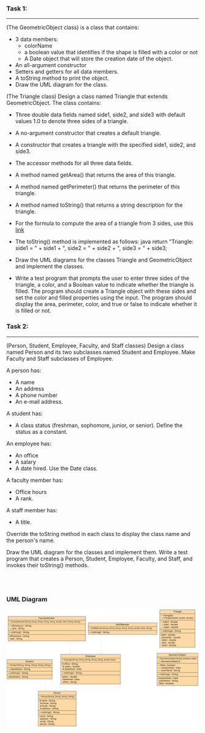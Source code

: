 

### Task 1:

--------
(The GeometricObject class) is a class that contains:

- 3 data members:
  - colorName
  - a boolean value that identifies if the shape is filled with a color or not
  - A Date object that will store the creation date of the object.
- An all-argument constructor
- Setters and getters for all data members.
- A toString method to print the object.
- Draw the UML diagram for the class.

(The Triangle class) Design a class named Triangle that extends GeometricObject. The class contains:

- Three double data fields named side1, side2, and side3 with default values 1.0 to denote three sides of a triangle.
- A no-argument constructor that creates a default triangle.
- A constructor that creates a triangle with the specified side1, side2, and side3.
- The accessor methods for all three data fields.
- A method named getArea() that returns the area of this triangle.
- A method named getPerimeter() that returns the perimeter of this triangle.
- A method named toString() that returns a string description for the triangle.
- For the formula to compute the area of a triangle from 3 sides, use this [link](https://ar.wikihow.com/%D8%AD%D8%B3%D8%A7%D8%A8-%D9%85%D8%B3%D8%A7%D8%AD%D8%A9-%D8%A7%D9%84%D9%85%D8%AB%D9%84%D8%AB#:~:text=2-,%D8%B7%D9%88%D9%84%20%D8%A7%D9%84%D8%B6%D9%84%D8%B9%D9%8A%D9%86,-1)
- The toString() method is implemented as follows:
  java
  return "Triangle: side1 = " + side1 + ", side2 = " + side2 + ", side3 = " + side3;

- Draw the UML diagrams for the classes Triangle and GeometricObject and implement the classes.
- Write a test program that prompts the user to enter three sides of the triangle, a color, and a Boolean value to indicate whether the triangle is filled. The program should create a Triangle object with these sides and set the color and filled properties using the input. The program should display the area, perimeter, color, and true or false to indicate whether it is filled or not.

### Task 2:

--------
(Person, Student, Employee, Faculty, and Staff classes) Design a class named Person and its two subclasses named Student and Employee. Make Faculty and Staff subclasses of Employee.

A person has:

- A name
- An address
- A phone number
- An e-mail address.

A student has:

- A class status (freshman, sophomore, junior, or senior). Define the status as a constant.

An employee has:

- An office
- A salary
- A date hired. Use the Date class.

A faculty member has:

- Office hours
- A rank.

A staff member has:

- A title.

Override the toString method in each class to display the class name and the person's name.

Draw the UML diagram for the classes and implement them. Write a test program that creates a Person, Student, Employee, Faculty, and Staff, and invokes their toString() methods.


<br/><br/>
### UML Diagram
<img title="uml diagram" src="./UMLs.svg">